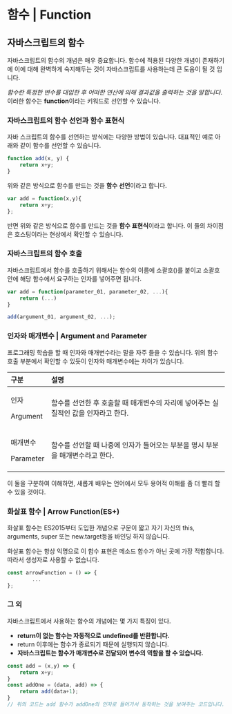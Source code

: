 # 함수 \| Function

## 자바스크립트의 함수 

  자바스크립트의 함수의 개념은 매우 중요합니다. 함수에 적용된 다양한 개념이 존재하기에 이에 대해 완벽하게 숙지해두는 것이 자바스크립트를 사용하는데 큰 도움이 될 것 입니다.

 _함수란 특정한 변수를 대입한 후 어떠한 연산에 의해 결과값을 출력하는 것을 말합니다_. 이러한 함수는 **function**이라는 키워드로 선언할 수 있습니다.

### 자바스크립트의 함수 선언과 함수 표현식 

 자바 스크립트의 함수를 선언하는 방식에는 다양한 방법이 있습니다. 대표적인 예로 아래와 같이 함수를 선언할 수 있습니다.

```javascript
function add(x, y) {
    return x+y;
}
```

 위와 같은 방식으로 함수를 만드는 것을 **함수 선언**이라고 합니다.

```javascript
var add = function(x,y){
    return x+y;
};
```

 반면 위와 같은 방식으로 함수를 만드는 것을 **함수 표현식**이라고 합니다. 이 둘의 차이점은 호스팅이라는 현상에서 확인할 수 있습니다. 

### 자바스크립트의 함수 호출 

 자바스크립트에서 함수를 호출하기 위해서는 함수의 이름에 소괄호\(\)를 붙이고 소괄호 안에  해당 함수에서 요구하는 인자를 넣어주면 됩니다.

```javascript
var add = function(parameter_01, parameter_02, ...){
    return (...)
}

add(argument_01, argument_02, ...);
```

### 인자와 매개변수 \| Argument and Parameter

 프로그래밍 학습을 할 때 인자와 매개변수라는 말을 자주 들을 수 있습니다. 위의 함수 호출 부분에서 확인할 수 있듯이 인자와 매개변수에는 차이가 있습니다.

<table>
  <thead>
    <tr>
      <th style="text-align:left">&#xAD6C;&#xBD84;</th>
      <th style="text-align:left">&#xC124;&#xBA85;</th>
    </tr>
  </thead>
  <tbody>
    <tr>
      <td style="text-align:left">
        <p>&#xC778;&#xC790;</p>
        <p>Argument</p>
      </td>
      <td style="text-align:left">&#xD568;&#xC218;&#xB97C; &#xC120;&#xC5B8;&#xD55C; &#xD6C4; &#xD638;&#xCD9C;&#xD560;
        &#xB54C; &#xB9E4;&#xAC1C;&#xBCC0;&#xC218;&#xC758; &#xC790;&#xB9AC;&#xC5D0;
        &#xB123;&#xC5B4;&#xC8FC;&#xB294; &#xC2E4;&#xC9C8;&#xC801;&#xC778; &#xAC12;&#xC744;
        &#xC778;&#xC790;&#xB77C;&#xACE0; &#xD55C;&#xB2E4;.</td>
    </tr>
    <tr>
      <td style="text-align:left">
        <p>&#xB9E4;&#xAC1C;&#xBCC0;&#xC218;</p>
        <p>Parameter</p>
      </td>
      <td style="text-align:left">&#xD568;&#xC218;&#xB97C; &#xC120;&#xC5B8;&#xD560; &#xB54C; &#xB098;&#xC911;&#xC5D0;
        &#xC778;&#xC790;&#xAC00; &#xB4E4;&#xC5B4;&#xC624;&#xB294; &#xBD80;&#xBD84;&#xC744;
        &#xBA85;&#xC2DC; &#xBD80;&#xBD84;&#xC744; &#xB9E4;&#xAC1C;&#xBCC0;&#xC218;&#xB77C;&#xACE0;
        &#xD55C;&#xB2E4;.</td>
    </tr>
  </tbody>
</table> 이 둘을 구분하여 이해하면, 새롭게 배우는 언어에서 모두 용어적 이해를 좀 더 빨리 할 수 있을 것이다.

### 화살표 함수 \| Arrow Function\(ES+\)

 화살표 함수는 ES2015부터 도입한 개념으로 구문이 짧고 자기 자신의 this, arguments, super 또는 new.target등을 바인딩 하지 않습니다.

 화살표 함수는 항상 익명으로 이 함수 표현은 메소드 함수가 아닌 곳에 가장 적합합니다. 따라서 생성자로 사용할 수 없습니다. 

```javascript
const arrowFunction = () => {
        ...
};
```

### 그 외 

 자바스크립트에서 사용하는 함수의 개념에는 몇 가지 특징이 있다. 

* **return이 없는 함수는 자동적으로 undefined를 반환합니다.**
* return 이후에는 함수가 종료되기 때문에 실행되지 않습니다.
* **자바스크립트는 함수가 매개변수로 전달되어 변수의 역할을 할 수 있습니다.**

```javascript
const add = (x,y) => {
    return x+y;
}
const addOne = (data, add) => {
    return add(data+1);
}
// 위의 코드는 add 함수가 addOne의 인자로 들어가서 동작하는 것을 보여주는 코드입니다. 
```

